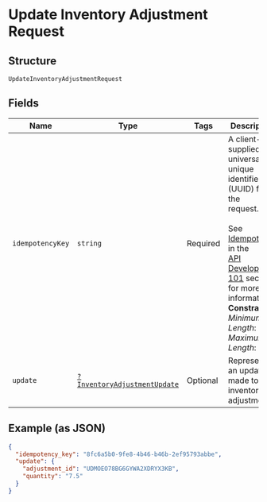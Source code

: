 
# Update Inventory Adjustment Request

## Structure

`UpdateInventoryAdjustmentRequest`

## Fields

| Name | Type | Tags | Description | Getter | Setter |
|  --- | --- | --- | --- | --- | --- |
| `idempotencyKey` | `string` | Required | A client-supplied, universally unique identifier (UUID) for the<br>request.<br><br>See [Idempotency](https://developer.squareup.com/docs/basics/api101/idempotency) in the<br>[API Development 101](https://developer.squareup.com/docs/basics/api101/overview) section for more<br>information.<br>**Constraints**: *Minimum Length*: `1`, *Maximum Length*: `128` | getIdempotencyKey(): string | setIdempotencyKey(string idempotencyKey): void |
| `update` | [`?InventoryAdjustmentUpdate`](../../doc/models/inventory-adjustment-update.md) | Optional | Represents an update made to an inventory adjustment | getUpdate(): ?InventoryAdjustmentUpdate | setUpdate(?InventoryAdjustmentUpdate update): void |

## Example (as JSON)

```json
{
  "idempotency_key": "8fc6a5b0-9fe8-4b46-b46b-2ef95793abbe",
  "update": {
    "adjustment_id": "UDMOEO78BG6GYWA2XDRYX3KB",
    "quantity": "7.5"
  }
}
```

